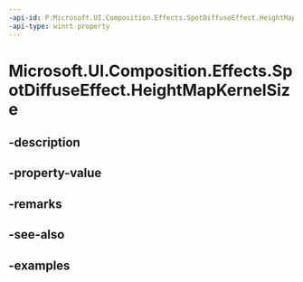 ```yaml
---
-api-id: P:Microsoft.UI.Composition.Effects.SpotDiffuseEffect.HeightMapKernelSize
-api-type: winrt property
---
```


# Microsoft.UI.Composition.Effects.SpotDiffuseEffect.HeightMapKernelSize

<!--
public System.Numerics.Vector2 HeightMapKernelSize { get; set; }
-->


## -description

## -property-value

## -remarks

## -see-also

## -examples



